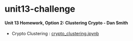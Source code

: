# unit13-challenge

#### Unit 13 Homework, Option 2: Clustering Crypto - Dan Smith  
* Crypto Clustering : [crypto_clustering.ipynb](./crypto_clustering.ipynb)  
